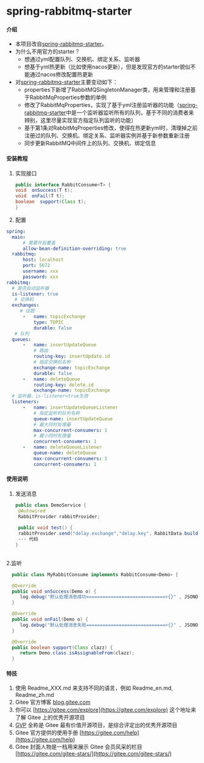 # spring-rabbitmq-starter

#### 介绍
* 本项目改自[spring-rabbitmq-starter](https://gitee.com/dengshidang/spring-rabbitmq-starter)。
* 为什么不用官方的starter？
    * 想通过yml配置队列、交换机、绑定关系、监听器
    * 想基于yml热更新（比如使用nacos更新），但是发现官方的starter貌似不能通过nacos修改配置热更新
* 对[spring-rabbitmq-starter](https://gitee.com/dengshidang/spring-rabbitmq-starter)主要变动如下：
    * properties下新增了RabbitMQSingletonManager类，用来管理和注册基于RabbitMqProperties参数的单例
    * 修改了RabbitMqProperties，实现了基于yml注册监听器的功能（[spring-rabbitmq-starter](https://gitee.com/dengshidang/spring-rabbitmq-starter)中是一个监听器监听所有的队列，基于不同的消费者来辨别，这里尽量实现官方指定队列监听的功能）
    * 基于第1条对RabbitMqProperties修改，使得在热更新yml时，清理掉之前注册过的队列、交换机、绑定关系、监听器实例并基于新参数重新注册
    * 同步更新RabbitMQ中间件上的队列、交换机、绑定信息


#### 安装教程

1. 实现接口
   ```java
   public interface RabbitConsume<T> {
   void  onSuccess(T t);
   void  onFail(T t);
   boolean  support(Class t);
   }
   
   ```
2. 配置

  ```yml
spring:
    main:
        # 需要开启覆盖
        allow-bean-definition-overriding: true
    rabbitmq:
        host: localhost 
        port: 5672
        username: xxx
        password: xxx
rabbitmq:
    # 是否启动监听器
    is-listener: true
     # 交换机
    exchanges:
       # 话题
        -   name: topicExchange
            type: TOPIC
            durable: false
     # 队列
    queues:
        -   name: insertUpdateQueue
            # 路由
            routing-key: insertUpdate.id
            # 指定交换机名称
            exchange-name: topicExchange
            durable: false
        -   name: deleteQueue
            routing-key: delete.id
            exchange-name: topicExchange
    # 监听器，is-listener=true生效
    listeners:
        -   name: insertUpdateQueueListener
            # 指定监听的队列名称
            queue-name: insertUpdateQueue
            # 最大同时处理量
            max-concurrent-consumers: 1
            # 最小同时处理量
            concurrent-consumers: 1
        -   name: deleteQueueListener
            queue-name: deleteQueue
            max-concurrent-consumers: 1
            concurrent-consumers: 1
  ```

#### 使用说明

1. 发送消息
   ```java
   public class DemoService {
    @Autowired
    RabbitProvider rabbitProvider;
    
    public void test() {
    rabbitProvider.send("delay.exchange","delay.key", RabbitData.builder().uuid("8888888").message(new Demo)).build(), 3000);
    ··· 代码
   }
  
   ```
2.监听   
 ```java
   public class MyRabbitConsume implements RabbitConsume<Demo> {

   @Override
   public void onSuccess(Demo o) {
      log.debug("默认处理消息成功=============================>{}" , JSONObject.toJSONString(o));
   }

   @Override
   public void onFail(Demo o) {
      log.debug("默认处理消息失败=============================>{}" , JSONObject.toJSONString(o));
   }

   @Override
   public boolean support(Class clazz) {
      return Demo.class.isAssignableFrom(clazz);
   }
 ```


#### 特技

1.  使用 Readme\_XXX.md 来支持不同的语言，例如 Readme\_en.md, Readme\_zh.md
2.  Gitee 官方博客 [blog.gitee.com](https://blog.gitee.com)
3.  你可以 [https://gitee.com/explore](https://gitee.com/explore) 这个地址来了解 Gitee 上的优秀开源项目
4.  [GVP](https://gitee.com/gvp) 全称是 Gitee 最有价值开源项目，是综合评定出的优秀开源项目
5.  Gitee 官方提供的使用手册 [https://gitee.com/help](https://gitee.com/help)
6.  Gitee 封面人物是一档用来展示 Gitee 会员风采的栏目 [https://gitee.com/gitee-stars/](https://gitee.com/gitee-stars/)
